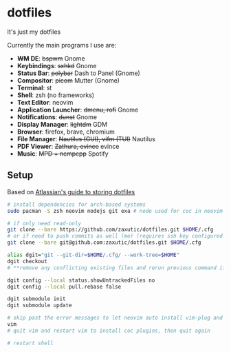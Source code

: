 # dotfiles

It's just my dotfiles

Currently the main programs I use are:

- **~~WM~~ DE**: ~~bspwm~~ Gnome
- **Keybindings**: ~~sxhkd~~ Gnome
- **Status Bar**: ~~polybar~~ Dash to Panel (Gnome)
- **Compositor**: ~~picom~~ Mutter (Gnome)
- **Terminal**: st
- **Shell**: zsh (no frameworks)
- **Text Editor**: neovim
- **Application Launcher**: ~~dmenu, rofi~~ Gnome
- **Notifications**: ~~dunst~~ Gnome
- **Display Manager**: ~~lightdm~~ GDM
- **Browser**: firefox, brave, chromium
- **File Manager**: ~~Nautilus (GUI), vifm (TUI)~~ Nautilus
- **PDF Viewer**: ~~Zathura, evince~~ evince
- **Music**: ~~MPD + ncmpcpp~~ Spotify

## Setup

Based on [Atlassian's guide to storing dotfiles](https://www.atlassian.com/git/tutorials/dotfiles)

<!-- treesitter won't highlight with just sh :( -->
```bash
# install dependencies for arch-based systems
sudo pacman -S zsh neovim nodejs git exa # node used for coc in neovim

# if only need read-only
git clone --bare https://github.com/zaxutic/dotfiles.git $HOME/.cfg
# or if need to push commits as well (me) (requires ssh key configured with github)
git clone --bare git@github.com:zaxutic/dotfiles.git $HOME/.cfg

alias dgit="git --git-dir=$HOME/.cfg/ --work-tree=$HOME"
dgit checkout
# **remove any conflicting existing files and rerun previous command if necessary**

dgit config --local status.showUntrackedFiles no
dgit config --local pull.rebase false

dgit submodule init
dgit submodule update

# skip past the error messages to let neovim auto install vim-plug and plugins
vim
# quit vim and restart vim to install coc plugins, then quit again

# restart shell
```
